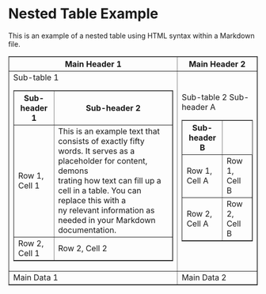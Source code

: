 # Nested Table Example

This is an example of a nested table using HTML syntax within a Markdown file.

<table border="1">
    <tr>
        <th>Main Header 1</th>
        <th>Main Header 2</th>
    </tr>
    <tr>
        <td>
            Sub-table 1
            <table border="1">
                <tr>
                    <th>Sub-header 1</th>
                    <th>Sub-header 2</th>
                </tr>
                <tr>
                    <td>Row 1, Cell 1</td>
                    <td>This is an example text that consists of exactly fifty words. It serves as a placeholder for content, demons<br/>trating how text can fill up a cell in a table. You can replace this with a<br/>ny relevant information as needed in your Markdown documentation.</td>
                </tr>
                <tr>
                    <td>Row 2, Cell 1</td>
                    <td>Row 2, Cell 2</td>
                </tr>
            </table>
        </td>
        <td>
            Sub-table 2
            <table border="1">
                <tr
                    <th>Sub-header A</th>
                    <th>Sub-header B</th>
                </tr>
                <tr>
                    <td>Row 1, Cell A</td>
                    <td>Row 1, Cell B</td>
                </tr>
                <tr>
                    <td>Row 2, Cell A</td>
                    <td>Row 2, Cell B</td>
                </tr>
            </table>
        </td>
    </tr>
    <tr>
        <td>Main Data 1</td>
        <td>Main Data 2</td>
    </tr>
</table>
